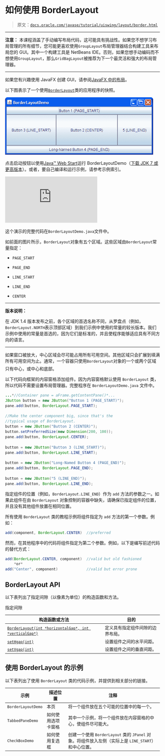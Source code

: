 # 如何使用 BorderLayout

> 原文：[`docs.oracle.com/javase/tutorial/uiswing/layout/border.html`](https://docs.oracle.com/javase/tutorial/uiswing/layout/border.html)

* * *

**注意：** 本课程涵盖了手动编写布局代码，这可能具有挑战性。如果您不想学习布局管理的所有细节，您可能更喜欢使用`GroupLayout`布局管理器结合构建工具来布局您的 GUI。其中一个构建工具是 NetBeans IDE。否则，如果您想手动编码而不想使用`GroupLayout`，那么`GridBagLayout`被推荐为下一个最灵活和强大的布局管理器。

* * *

如果您有兴趣使用 JavaFX 创建 GUI，请参阅[JavaFX 中的布局](https://docs.oracle.com/javase/8/javafx/layout-tutorial/index.html)。

以下图表示了一个使用[`BorderLayout`](https://docs.oracle.com/javase/8/docs/api/java/awt/BorderLayout.html)类的应用程序的快照。

![BorderLayoutDemo 的快照](img/ad6ae2877c21489c23de688be50fa24d.png)

点击启动按钮以使用[Java™ Web Start](http://www.oracle.com/technetwork/java/javase/javawebstart/index.html)运行 BorderLayoutDemo（[下载 JDK 7 或更高版本](http://www.oracle.com/technetwork/java/javase/downloads/index.html)）。或者，要自己编译和运行示例，请参考示例索引。

![启动 BorderLayoutDemo 应用程序](https://docs.oracle.com/javase/tutorialJWS/samples/uiswing/BorderLayoutDemoProject/BorderLayoutDemo.jnlp)

这个演示的完整代码在`BorderLayoutDemo.java`文件中。

如前面的图片所示，`BorderLayout`对象有五个区域。这些区域由`BorderLayout`常量指定：

+   `PAGE_START`

+   `PAGE_END`

+   `LINE_START`

+   `LINE_END`

+   `CENTER`

* * *

**版本说明：**

在 JDK 1.4 版本发布之前，各个区域的首选名称不同，从罗盘点（例如，`BorderLayout.NORTH`表示顶部区域）到我们示例中使用的常量的较长版本。我们示例中使用的常量是首选的，因为它们是标准的，并且使程序能够适应具有不同方向的语言。

* * *

如果窗口被放大，中心区域会尽可能占用所有可用空间。其他区域只会扩展到填满所有可用空间为止。通常，一个容器只使用`BorderLayout`对象的一个或两个区域  只有中心，或中心和底部。

以下代码向框架的内容窗格添加组件。因为内容窗格默认使用 `BorderLayout` 类，所以代码不需要设置布局管理器。完整程序在 `BorderLayoutDemo.java` 文件中。

```java
...*//Container pane = aFrame.getContentPane()*...
JButton button = new JButton("Button 1 (PAGE_START)");
pane.add(button, BorderLayout.PAGE_START);

//Make the center component big, since that's the
//typical usage of BorderLayout.
button = new JButton("Button 2 (CENTER)");
button.setPreferredSize(new Dimension(200, 100));
pane.add(button, BorderLayout.CENTER);

button = new JButton("Button 3 (LINE_START)");
pane.add(button, BorderLayout.LINE_START);

button = new JButton("Long-Named Button 4 (PAGE_END)");
pane.add(button, BorderLayout.PAGE_END);

button = new JButton("5 (LINE_END)");
pane.add(button, BorderLayout.LINE_END);

```

指定组件的位置（例如，`BorderLayout.LINE_END`）作为 `add` 方法的参数之一。如果此组件在由 `BorderLayout` 对象控制的容器中缺失，请确保已指定组件的位置，并且没有其他组件放置在相同位置。

所有使用 `BorderLayout` 类的教程示例将组件指定为 `add` 方法的第一个参数。例如：

```java
add(component, BorderLayout.CENTER)  //preferred

```

然而，在其他程序中的代码将组件指定为第二个参数。例如，以下是编写前述代码的替代方式：

```java
add(BorderLayout.CENTER, component)  //valid but old fashioned
    *or*
add("Center", component)             //valid but error prone

```

## BorderLayout API

以下表列出了指定间隙（以像素为单位）的构造函数和方法。

指定间隙

| 构造函数或方法 | 目的 |
| --- | --- |
| [`BorderLayout(int *horizontalGap*, int *verticalGap*)`](https://docs.oracle.com/javase/8/docs/api/java/awt/BorderLayout.html#BorderLayout-int-int-) | 定义具有指定组件间隙的边界布局。 |
| [`setHgap(int)`](https://docs.oracle.com/javase/8/docs/api/java/awt/BorderLayout.html#setHgap-int-) | 设置组件之间的水平间距。 |
| [`setVgap(int)`](https://docs.oracle.com/javase/8/docs/api/java/awt/BorderLayout.html#setVgap-int-) | 设置组件之间的垂直间距。 |

## 使用 BorderLayout 的示例

以下表列出了使用 `BorderLayout` 类的代码示例，并提供到相关部分的链接。

| 示例 | 描述位置 | 注释 |
| --- | --- | --- |
| `BorderLayoutDemo` | 本页 | 将一个组件放在五个可能的位置中的每一个。 |
| `TabbedPaneDemo` | 如何使用选项卡窗格 | 其中一个示例，将一个组件放在内容窗格的中心，使组件尽可能大。 |
| `CheckBoxDemo` | 如何使用复选框 | 创建一个使用 `BorderLayout` 类的 `JPanel` 对象。将组件放入左侧（实际上是 `LINE_START`）和中心位置。 |

